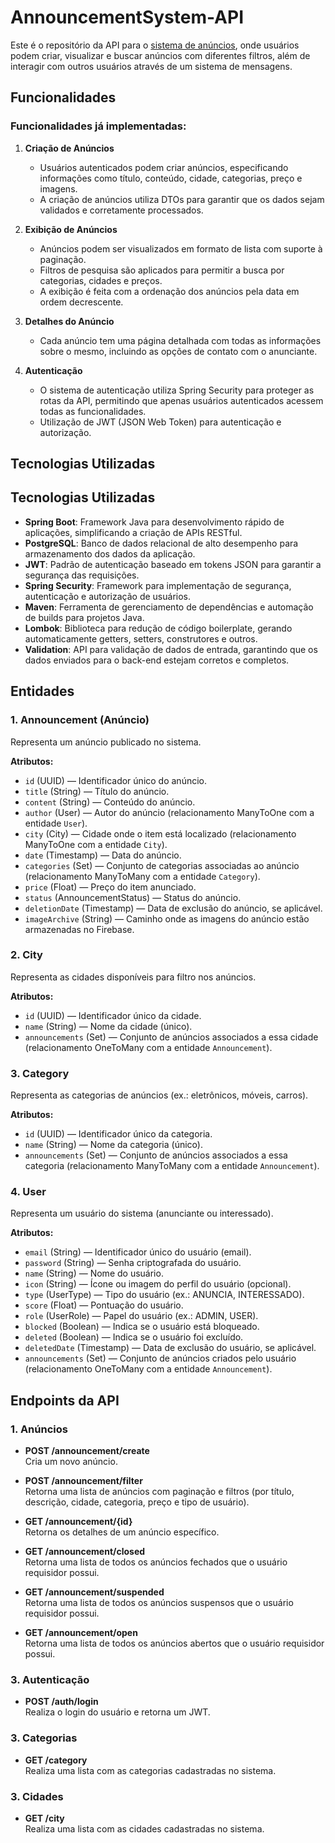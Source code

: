# AnnouncementSystem-API

Este é o repositório da API para o [sistema de anúncios](https://github.com/Gabs543/AnnouncementSystem-FrontEnd), onde usuários podem criar, visualizar e buscar anúncios com diferentes filtros, além de interagir com outros 
usuários através de um sistema de mensagens.

## Funcionalidades

### Funcionalidades já implementadas:

1. **Criação de Anúncios**
    - Usuários autenticados podem criar anúncios, especificando informações como título, conteúdo, cidade, categorias, preço e imagens.
    - A criação de anúncios utiliza DTOs para garantir que os dados sejam validados e corretamente processados.

2. **Exibição de Anúncios**
    - Anúncios podem ser visualizados em formato de lista com suporte à paginação.
    - Filtros de pesquisa são aplicados para permitir a busca por categorias, cidades e preços.
    - A exibição é feita com a ordenação dos anúncios pela data em ordem decrescente.

3. **Detalhes do Anúncio**
    - Cada anúncio tem uma página detalhada com todas as informações sobre o mesmo, incluindo as opções de contato com o anunciante.

4. **Autenticação**
    - O sistema de autenticação utiliza Spring Security para proteger as rotas da API, permitindo que apenas usuários autenticados acessem todas as funcionalidades.
    - Utilização de JWT (JSON Web Token) para autenticação e autorização.


## Tecnologias Utilizadas

## Tecnologias Utilizadas

- **Spring Boot**: Framework Java para desenvolvimento rápido de aplicações, simplificando a criação de APIs RESTful.
- **PostgreSQL**: Banco de dados relacional de alto desempenho para armazenamento dos dados da aplicação.
- **JWT**: Padrão de autenticação baseado em tokens JSON para garantir a segurança das requisições.
- **Spring Security**: Framework para implementação de segurança, autenticação e autorização de usuários.
- **Maven**: Ferramenta de gerenciamento de dependências e automação de builds para projetos Java.
- **Lombok**: Biblioteca para redução de código boilerplate, gerando automaticamente getters, setters, construtores e outros.
- **Validation**: API para validação de dados de entrada, garantindo que os dados enviados para o back-end estejam corretos e completos.

## **Entidades**

### 1. **Announcement (Anúncio)**
Representa um anúncio publicado no sistema.

**Atributos:**
- `id` (UUID) — Identificador único do anúncio.
- `title` (String) — Título do anúncio.
- `content` (String) — Conteúdo do anúncio.
- `author` (User) — Autor do anúncio (relacionamento ManyToOne com a entidade `User`).
- `city` (City) — Cidade onde o item está localizado (relacionamento ManyToOne com a entidade `City`).
- `date` (Timestamp) — Data do anúncio.
- `categories` (Set<Category>) — Conjunto de categorias associadas ao anúncio (relacionamento ManyToMany com a entidade `Category`).
- `price` (Float) — Preço do item anunciado.
- `status` (AnnouncementStatus) — Status do anúncio.
- `deletionDate` (Timestamp) — Data de exclusão do anúncio, se aplicável.
- `imageArchive` (String) — Caminho onde as imagens do anúncio estão armazenadas no Firebase.


### 2. **City**
Representa as cidades disponíveis para filtro nos anúncios.

**Atributos:**
- `id` (UUID) — Identificador único da cidade.
- `name` (String) — Nome da cidade (único).
- `announcements` (Set<Announcement>) — Conjunto de anúncios associados a essa cidade (relacionamento OneToMany com a entidade `Announcement`).


### 3. **Category**
Representa as categorias de anúncios (ex.: eletrônicos, móveis, carros).

**Atributos:**
- `id` (UUID) — Identificador único da categoria.
- `name` (String) — Nome da categoria (único).
- `announcements` (Set<Announcement>) — Conjunto de anúncios associados a essa categoria (relacionamento ManyToMany com a entidade `Announcement`).


### 4. **User**
Representa um usuário do sistema (anunciante ou interessado).

**Atributos:**
- `email` (String) — Identificador único do usuário (email).
- `password` (String) — Senha criptografada do usuário.
- `name` (String) — Nome do usuário.
- `icon` (String) — Ícone ou imagem do perfil do usuário (opcional).
- `type` (UserType) — Tipo do usuário (ex.: ANUNCIA, INTERESSADO).
- `score` (Float) — Pontuação do usuário.
- `role` (UserRole) — Papel do usuário (ex.: ADMIN, USER).
- `blocked` (Boolean) — Indica se o usuário está bloqueado.
- `deleted` (Boolean) — Indica se o usuário foi excluído.
- `deletedDate` (Timestamp) — Data de exclusão do usuário, se aplicável.
- `announcements` (Set<Announcement>) — Conjunto de anúncios criados pelo usuário (relacionamento OneToMany com a entidade `Announcement`).

## Endpoints da API

### 1. **Anúncios**

- **POST /announcement/create**  
  Cria um novo anúncio.

- **POST /announcement/filter**  
  Retorna uma lista de anúncios com paginação e filtros (por título, descrição, cidade, categoria, preço e tipo de usuário).

- **GET /announcement/{id}**  
  Retorna os detalhes de um anúncio específico.

- **GET /announcement/closed**  
    Retorna uma lista de todos os anúncios fechados que o usuário requisidor possui.

- **GET /announcement/suspended**  
  Retorna uma lista de todos os anúncios suspensos que o usuário requisidor possui.

- **GET /announcement/open**  
  Retorna uma lista de todos os anúncios abertos que o usuário requisidor possui.

### 3. **Autenticação**

- **POST /auth/login**  
  Realiza o login do usuário e retorna um JWT.

### 3. **Categorias**

- **GET /category**  
  Realiza uma lista com as categorias cadastradas no sistema.

### 3. **Cidades**

- **GET /city**  
  Realiza uma lista com as cidades cadastradas no sistema.



